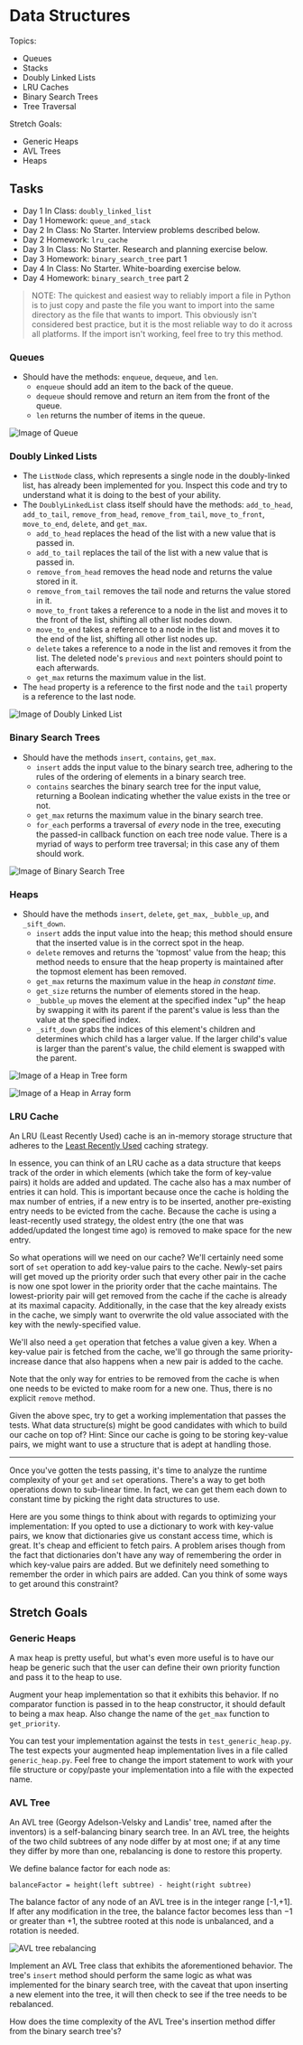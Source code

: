 # Data Structures

Topics:

*   Queues
*   Stacks
*   Doubly Linked Lists
*   LRU Caches
*   Binary Search Trees
*   Tree Traversal

Stretch Goals:

*   Generic Heaps
*   AVL Trees
*   Heaps

## Tasks

*   Day 1 In Class:
    `doubly_linked_list`
*   Day 1 Homework:
    `queue_and_stack`
*   Day 2 In Class:
    No Starter.
    Interview problems described below.
*   Day 2 Homework:
    `lru_cache`
*   Day 3 In Class:
    No Starter.
    Research and planning exercise below.
*   Day 3 Homework:
    `binary_search_tree` part 1
*   Day 4 In Class:
    No Starter.
    White-boarding exercise below.
*   Day 4 Homework:
    `binary_search_tree` part 2

 > NOTE:
 > The quickest and easiest way to reliably import a file in Python is to just copy and paste the file you want to import into the same directory as the file that wants to import.
 > This obviously isn't considered best practice, but it is the most reliable way to do it across all platforms.
 > If the import isn't working, feel free to try this method.

### Queues

*   Should have the methods: `enqueue`, `dequeue`, and `len`.
    *   `enqueue` should add an item to the back of the queue.
    *   `dequeue` should remove and return an item from the front of the queue.
    *   `len` returns the number of items in the queue.

![Image of Queue](https://upload.wikimedia.org/wikipedia/commons/thumb/5/52/Data_Queue.svg/600px-Data_Queue.svg.png)

### Doubly Linked Lists

*   The `ListNode` class, which represents a single node in the doubly-linked list, has already been implemented for you.
    Inspect this code and try to understand what it is doing to the best of your ability.
*   The `DoublyLinkedList` class itself should have the methods: `add_to_head`, `add_to_tail`, `remove_from_head`, `remove_from_tail`, `move_to_front`, `move_to_end`, `delete`, and `get_max`.
    *   `add_to_head` replaces the head of the list with a new value that is passed in.
    *   `add_to_tail` replaces the tail of the list with a new value that is passed in.
    *   `remove_from_head` removes the head node and returns the value stored in it.
    *   `remove_from_tail` removes the tail node and returns the value stored in it.
    *   `move_to_front` takes a reference to a node in the list and moves it to the front of the list, shifting all other list nodes down.
    *   `move_to_end` takes a reference to a node in the list and moves it to the end of the list, shifting all other list nodes up.
    *   `delete` takes a reference to a node in the list and removes it from the list.
        The deleted node's `previous` and `next` pointers should point to each afterwards.
    *   `get_max` returns the maximum value in the list.
*   The `head` property is a reference to the first node and the `tail` property is a reference to the last node.

![Image of Doubly Linked List](https://upload.wikimedia.org/wikipedia/commons/thumb/5/5e/Doubly-linked-list.svg/610px-Doubly-linked-list.svg.png)

### Binary Search Trees

*   Should have the methods `insert`, `contains`, `get_max`.
    *   `insert` adds the input value to the binary search tree, adhering to the rules of the ordering of elements in a binary search tree.
    *   `contains` searches the binary search tree for the input value, returning a Boolean indicating whether the value exists in the tree or not.
    *   `get_max` returns the maximum value in the binary search tree.
    *   `for_each` performs a traversal of _every_ node in the tree, executing the passed-in callback function on each tree node value.
        There is a myriad of ways to perform tree traversal; in this case any of them should work.

![Image of Binary Search Tree](https://upload.wikimedia.org/wikipedia/commons/thumb/d/da/Binary_search_tree.svg/300px-Binary_search_tree.svg.png)

### Heaps

*   Should have the methods `insert`, `delete`, `get_max`, `_bubble_up`, and `_sift_down`.
    *   `insert` adds the input value into the heap; this method should ensure that the inserted value is in the correct spot in the heap.
    *   `delete` removes and returns the 'topmost' value from the heap; this method needs to ensure that the heap property is maintained after the topmost element has been removed.
    *   `get_max` returns the maximum value in the heap _in constant time_.
    *   `get_size` returns the number of elements stored in the heap.
    *   `_bubble_up` moves the element at the specified index "up" the heap by swapping it with its parent if the parent's value is less than the value at the specified index.
    *   `_sift_down` grabs the indices of this element's children and determines which child has a larger value.
        If the larger child's value is larger than the parent's value, the child element is swapped with the parent.

![Image of a Heap in Tree form](https://upload.wikimedia.org/wikipedia/commons/thumb/3/38/Max-Heap.svg/501px-Max-Heap.svg.png)

![Image of a Heap in Array form](https://upload.wikimedia.org/wikipedia/commons/thumb/d/d2/Heap-as-array.svg/603px-Heap-as-array.svg.png)

### LRU Cache

An LRU (Least Recently Used) cache is an in-memory storage structure that adheres to the [Least Recently Used](https://en.wikipedia.org/wiki/Cache_replacement_policies#Least_recently_used_(LRU)) caching strategy.

In essence, you can think of an LRU cache as a data structure that keeps track of the order in which elements (which take the form of key-value pairs) it holds are added and updated.
The cache also has a max number of entries it can hold.
This is important because once the cache is holding the max number of entries, if a new entry is to be inserted, another pre-existing entry needs to be evicted from the cache.
Because the cache is using a least-recently used strategy, the oldest entry (the one that was added/updated the longest time ago) is removed to make space for the new entry.

So what operations will we need on our cache?
We'll certainly need some sort of `set` operation to add key-value pairs to the cache.
Newly-set pairs will get moved up the priority order such that every other pair in the cache is now one spot lower in the priority order that the cache maintains.
The lowest-priority pair will get removed from the cache if the cache is already at its maximal capacity.
Additionally, in the case that the key already exists in the cache, we simply want to overwrite the old value associated with the key with the newly-specified value.

We'll also need a `get` operation that fetches a value given a key.
When a key-value pair is fetched from the cache, we'll go through the same priority-increase dance that also happens when a new pair is added to the cache.

Note that the only way for entries to be removed from the cache is when one needs to be evicted to make room for a new one.
Thus, there is no explicit `remove` method.

Given the above spec, try to get a working implementation that passes the tests.
What data structure(s) might be good candidates with which to build our cache on top of?
Hint: Since our cache is going to be storing key-value pairs, we might want to use a structure that is adept at handling those.

---

Once you've gotten the tests passing, it's time to analyze the runtime complexity of your `get` and `set` operations.
There's a way to get both operations down to sub-linear time.
In fact, we can get them each down to constant time by picking the right data structures to use.

Here are you some things to think about with regards to optimizing your implementation: If you opted to use a dictionary to work with key-value pairs, we know that dictionaries give us constant access time, which is great.
It's cheap and efficient to fetch pairs.
A problem arises though from the fact that dictionaries don't have any way of remembering the order in which key-value pairs are added.
But we definitely need something to remember the order in which pairs are added.
Can you think of some ways to get around this constraint?

## Stretch Goals

### Generic Heaps

A max heap is pretty useful, but what's even more useful is to have our heap be generic such that the user can define their own priority function and pass it to the heap to use.

Augment your heap implementation so that it exhibits this behavior.
If no comparator function is passed in to the heap constructor, it should default to being a max heap.
Also change the name of the `get_max` function to `get_priority`.

You can test your implementation against the tests in `test_generic_heap.py`.
The test expects your augmented heap implementation lives in a file called `generic_heap.py`.
Feel free to change the import statement to work with your file structure or copy/paste your implementation into a file with the expected name.

### AVL Tree

An AVL tree (Georgy Adelson-Velsky and Landis' tree, named after the inventors) is a self-balancing binary search tree.
In an AVL tree, the heights of the two child subtrees of any node differ by at most one; if at any time they differ by more than one, rebalancing is done to restore this property.

We define balance factor for each node as:

```
balanceFactor = height(left subtree) - height(right subtree)
```

The balance factor of any node of an AVL tree is in the integer range [-1,+1].
If after any modification in the tree, the balance factor becomes less than −1 or greater than +1, the subtree rooted at this node is unbalanced, and a rotation is needed.

![AVL tree rebalancing](https://s3.amazonaws.com/hr-challenge-images/0/1436854305-b167cc766c-AVL_Tree_Rebalancing.svg.png)

Implement an AVL Tree class that exhibits the aforementioned behavior.
The tree's `insert` method should perform the same logic as what was implemented for the binary search tree, with the caveat that upon inserting a new element into the tree, it will then check to see if the tree needs to be rebalanced.

How does the time complexity of the AVL Tree's insertion method differ from the binary search tree's?
